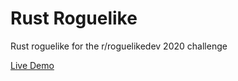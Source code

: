 # Rust Roguelike 

Rust roguelike for the r/roguelikedev 2020 challenge

[Live Demo](https://viewtifulrafa.github.io/rust-roguelike/)
